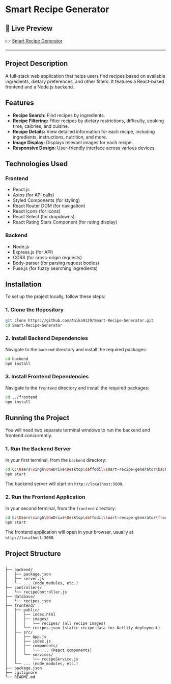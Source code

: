 # Smart Recipe Generator

## 🔗 Live Preview
👉 [Smart Recipe Generator](https://smart-recipegenerator.netlify.app)

---
## Project Description
A full-stack web application that helps users find recipes based on available ingredients, dietary preferences, and other filters. It features a React-based frontend and a Node.js backend.

## Features
*   **Recipe Search:** Find recipes by ingredients.
*   **Recipe Filtering:** Filter recipes by dietary restrictions, difficulty, cooking time, calories, and cuisine.
*   **Recipe Details:** View detailed information for each recipe, including ingredients, instructions, nutrition, and more.
*   **Image Display:** Displays relevant images for each recipe.
*   **Responsive Design:** User-friendly interface across various devices.

## Technologies Used
### Frontend
*   React.js
*   Axios (for API calls)
*   Styled Components (for styling)
*   React Router DOM (for navigation)
*   React Icons (for icons)
*   React Select (for dropdowns)
*   React Rating Stars Component (for rating display)

### Backend
*   Node.js
*   Express.js (for API)
*   CORS (for cross-origin requests)
*   Body-parser (for parsing request bodies)
*   Fuse.js (for fuzzy searching ingredients)

## Installation

To set up the project locally, follow these steps:

### 1. Clone the Repository
```bash
git clone https://github.com/Anika9129/Smart-Recipe-Generator.git
cd Smart-Recipe-Generator
```

### 2. Install Backend Dependencies
Navigate to the `backend` directory and install the required packages:
```bash
cd backend
npm install
```

### 3. Install Frontend Dependencies
Navigate to the `frontend` directory and install the required packages:
```bash
cd ../frontend
npm install
```

## Running the Project

You will need two separate terminal windows to run the backend and frontend concurrently.

### 1. Run the Backend Server
In your first terminal, from the `backend` directory:
```bash
cd C:\Users\singh\OneDrive\Desktop\daffodil\smart-recipe-generator\backend
npm start
```
The backend server will start on `http://localhost:5000`.

### 2. Run the Frontend Application
In your second terminal, from the `frontend` directory:
```bash
cd C:\Users\singh\OneDrive\Desktop\daffodil\smart-recipe-generator\frontend
npm start
```
The frontend application will open in your browser, usually at `http://localhost:3000`.

## Project Structure
```
.
├── backend/
│   ├── package.json
│   ├── server.js
│   └── ... (node_modules, etc.)
├── controllers/
│   └── recipeController.js
├── database/
│   └── recipes.json
├── frontend/
│   ├── public/
│   │   ├── index.html
│   │   ├── images/
│   │   │   └── recipes/ (all recipe images)
│   │   └── recipes.json (static recipe data for Netlify deployment)
│   ├── src/
│   │   ├── App.js
│   │   ├── index.js
│   │   ├── components/
│   │   │   └── ... (React components)
│   │   └── services/
│   │       └── recipeService.js
│   └── ... (node_modules, etc.)
├── package.json
├── .gitignore
└── README.md
```

